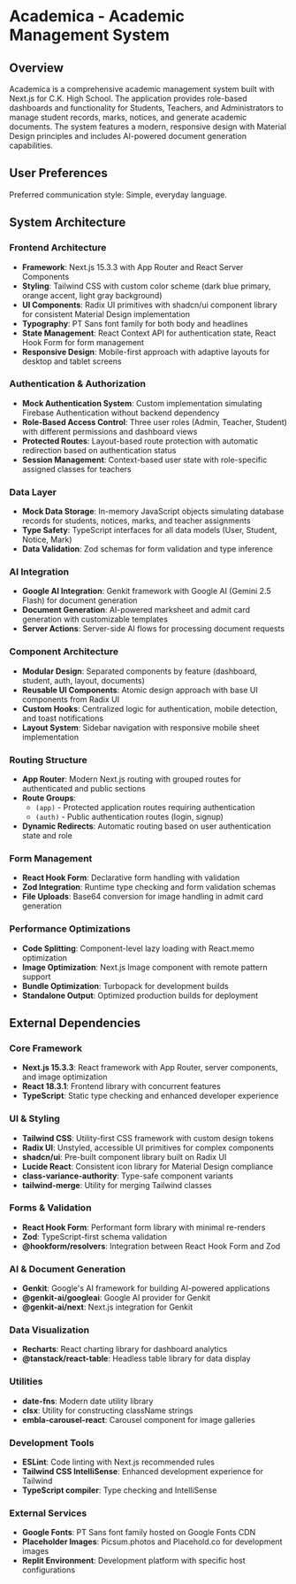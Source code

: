 # Academica - Academic Management System

## Overview

Academica is a comprehensive academic management system built with Next.js for C.K. High School. The application provides role-based dashboards and functionality for Students, Teachers, and Administrators to manage student records, marks, notices, and generate academic documents. The system features a modern, responsive design with Material Design principles and includes AI-powered document generation capabilities.

## User Preferences

Preferred communication style: Simple, everyday language.

## System Architecture

### Frontend Architecture
- **Framework**: Next.js 15.3.3 with App Router and React Server Components
- **Styling**: Tailwind CSS with custom color scheme (dark blue primary, orange accent, light gray background)
- **UI Components**: Radix UI primitives with shadcn/ui component library for consistent Material Design implementation
- **Typography**: PT Sans font family for both body and headlines
- **State Management**: React Context API for authentication state, React Hook Form for form management
- **Responsive Design**: Mobile-first approach with adaptive layouts for desktop and tablet screens

### Authentication & Authorization
- **Mock Authentication System**: Custom implementation simulating Firebase Authentication without backend dependency
- **Role-Based Access Control**: Three user roles (Admin, Teacher, Student) with different permissions and dashboard views
- **Protected Routes**: Layout-based route protection with automatic redirection based on authentication status
- **Session Management**: Context-based user state with role-specific assigned classes for teachers

### Data Layer
- **Mock Data Storage**: In-memory JavaScript objects simulating database records for students, notices, marks, and teacher assignments
- **Type Safety**: TypeScript interfaces for all data models (User, Student, Notice, Mark)
- **Data Validation**: Zod schemas for form validation and type inference

### AI Integration
- **Google AI Integration**: Genkit framework with Google AI (Gemini 2.5 Flash) for document generation
- **Document Generation**: AI-powered marksheet and admit card generation with customizable templates
- **Server Actions**: Server-side AI flows for processing document requests

### Component Architecture
- **Modular Design**: Separated components by feature (dashboard, student, auth, layout, documents)
- **Reusable UI Components**: Atomic design approach with base UI components from Radix UI
- **Custom Hooks**: Centralized logic for authentication, mobile detection, and toast notifications
- **Layout System**: Sidebar navigation with responsive mobile sheet implementation

### Routing Structure
- **App Router**: Modern Next.js routing with grouped routes for authenticated and public sections
- **Route Groups**: 
  - `(app)` - Protected application routes requiring authentication
  - `(auth)` - Public authentication routes (login, signup)
- **Dynamic Redirects**: Automatic routing based on user authentication state and role

### Form Management
- **React Hook Form**: Declarative form handling with validation
- **Zod Integration**: Runtime type checking and form validation schemas
- **File Uploads**: Base64 conversion for image handling in admit card generation

### Performance Optimizations
- **Code Splitting**: Component-level lazy loading with React.memo optimization
- **Image Optimization**: Next.js Image component with remote pattern support
- **Bundle Optimization**: Turbopack for development builds
- **Standalone Output**: Optimized production builds for deployment

## External Dependencies

### Core Framework
- **Next.js 15.3.3**: React framework with App Router, server components, and image optimization
- **React 18.3.1**: Frontend library with concurrent features
- **TypeScript**: Static type checking and enhanced developer experience

### UI & Styling
- **Tailwind CSS**: Utility-first CSS framework with custom design tokens
- **Radix UI**: Unstyled, accessible UI primitives for complex components
- **shadcn/ui**: Pre-built component library built on Radix UI
- **Lucide React**: Consistent icon library for Material Design compliance
- **class-variance-authority**: Type-safe component variants
- **tailwind-merge**: Utility for merging Tailwind classes

### Forms & Validation
- **React Hook Form**: Performant form library with minimal re-renders
- **Zod**: TypeScript-first schema validation
- **@hookform/resolvers**: Integration between React Hook Form and Zod

### AI & Document Generation
- **Genkit**: Google's AI framework for building AI-powered applications
- **@genkit-ai/googleai**: Google AI provider for Genkit
- **@genkit-ai/next**: Next.js integration for Genkit

### Data Visualization
- **Recharts**: React charting library for dashboard analytics
- **@tanstack/react-table**: Headless table library for data display

### Utilities
- **date-fns**: Modern date utility library
- **clsx**: Utility for constructing className strings
- **embla-carousel-react**: Carousel component for image galleries

### Development Tools
- **ESLint**: Code linting with Next.js recommended rules
- **Tailwind CSS IntelliSense**: Enhanced development experience for Tailwind
- **TypeScript compiler**: Type checking and IntelliSense

### External Services
- **Google Fonts**: PT Sans font family hosted on Google Fonts CDN
- **Placeholder Images**: Picsum.photos and Placehold.co for development images
- **Replit Environment**: Development platform with specific host configurations